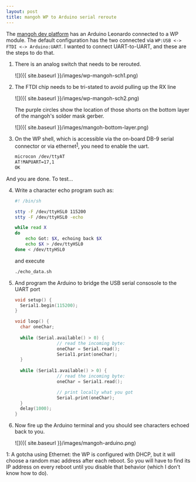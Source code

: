 ```yaml
---
layout: post
title: mangoh WP to Arduino serial reroute
---
```


The [mangoh dev platform](http://mangoh.io) has an Arduino Leonardo connected
to a WP module.  The default configuration has the two connected via
```WP:USB <-> FTDI <-> Arduino:UART```.  I wanted to connect UART-to-UART, and
these are the steps to do that.

1. There is an analog switch that needs to be rerouted.

    ![]({{ site.baseurl }}/images/wp-mangoh-sch1.png)

2. The FTDI chip needs to be tri-stated to avoid pulling up the RX line

    ![]({{ site.baseurl }}/images/wp-mangoh-sch2.png)

    The purple circles show the location of those shorts on the bottom layer of the mangoh's solder mask gerber.

    ![]({{ site.baseurl }}/images/mangoh-bottom-layer.png)

3. On the WP shell, which is accessible via the on-board DB-9 serial connector or via ethernet<sup>[1](#myfootnote1)</sup>, you need to enable the uart.

    ```bash
    microcon /dev/ttyAT
    AT!MAPUART=17,1
    OK
    ```

And you are done.  To test...

4. Write a character echo program such as:

    ```bash
    #! /bin/sh

    stty -F /dev/ttyHSL0 115200
    stty -F /dev/ttyHSL0 -echo

    while read X
    do
        echo Got: $X, echoing back $X
        echo $X > /dev/ttyHSL0
    done < /dev/ttyHSL0
    ```
    and execute

    ```bash
    ./echo_data.sh
    ```

5. And program the Arduino to bridge the USB serial consosole to the UART port

    ```c
    void setup() {
      Serial1.begin(115200);
    }

    void loop() {
      char oneChar;
      
      while (Serial.available() > 0) {
                    // read the incoming byte:
                    oneChar = Serial.read();
                    Serial1.print(oneChar);
      }
        
      while (Serial1.available() > 0) {
                    // read the incoming byte:
                    oneChar = Serial1.read();

                    // print locally what you got
                    Serial.print(oneChar);
      }
      delay(1000);
    }
    ```

6. Now fire up the Arduino terminal and you should see characters echoed back to you.

    ![]({{ site.baseurl }}/images/mangoh-arduino.png)


<a name="myfootnote1">1</a>:  A gotcha using Ethernet: the WP is configured with DHCP, but it will choose a random mac address after each reboot.  So you will have to find its IP address on every reboot until you disable that behavior (which I don't know how to do).
